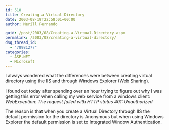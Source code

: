 ```yaml
---
id: 518
title: Creating a Virtual Directory
date: 2003-08-19T22:58:01+00:00
author: Merill Fernando

guid: /post/2003/08/Creating-a-Virtual-Directory.aspx
permalink: /2003/08/creating-a-virtual-directory/
dsq_thread_id:
  - "78981277"
categories:
  - ASP.NET
  - Microsoft
---
```

<body xmlns="http://www.w3.org/1999/xhtml">
    <p>
        I always wondered what the differences were between creating virtual directory using
        the IIS and through Windows Explorer (Web Sharing).
    </p>
    <p>
        I found out today after spending over an hour trying to figure out why I was getting
        this error when calling my web service from a windows client: <em>WebException: The
        request failed with HTTP status 401: Unauthorized</em>
    </p>
    <p>
        The reason is that when you create a Virtual Directory through IIS the default permission
        for the directory is Anonymous but when using Windows Explorer the default permission
        is set to Integrated Window Authentication.
    </p>
</body>